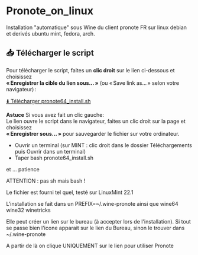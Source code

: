 # Pronote_on_linux
Installation "automatique" sous Wine du client pronote FR sur linux debian et derivés ubuntu mint, fedora, arch. 
## 📥 Télécharger le script

Pour télécharger le script, faites un **clic droit** sur le lien ci-dessous et choisissez  
**« Enregistrer la cible du lien sous… »** (ou « Save link as… » selon votre navigateur) :

[⬇️ Télécharger pronote64_install.sh](https://raw.githubusercontent.com/AlphaJet64/pronote_on_linux/main/pronote64_install.sh)

**Astuce** Si vous avez fait un clic gauche:  
Le lien ouvre le script dans le navigateur, faites un clic droit sur la page et choisissez  
**« Enregistrer sous… »** pour sauvegarder le fichier sur votre ordinateur.

- Ouvrir un terminal (sur MINT : clic droit dans le dossier Téléchargements puis Ouvrir dans un terminal) 
- Taper  bash pronote64_install.sh
  
et ... patience

ATTENTION : pas sh mais bash !

Le fichier est fourni tel quel, testé sur LinuxMint 22.1 

L'installation se fait dans un PREFIX=~/.wine-pronote ainsi que wine64 wine32 winetricks

Elle peut créer un lien sur le bureau (à accepter lors de l'installation). Si tout se passe bien l'icone apparait sur le lien du Bureau, sinon le trouver dans ~/.wine-pronote

A partir de là on clique UNIQUEMENT sur le lien pour utiliser Pronote
